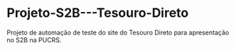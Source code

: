 # Projeto-S2B---Tesouro-Direto
Projeto de automação de teste do site do Tesouro Direto para apresentação no S2B na PUCRS.
